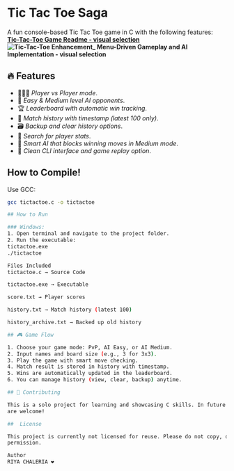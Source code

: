 # Tic Tac Toe Saga 

A fun console-based Tic Tac Toe game in C with the following features:
**[Tic-Tac-Toe Game Readme - visual selection](https://github.com/user-attachments/assets/bbb60efb-fb1c-4198-980d-c45c5078cdfa)**
**![Tic-Tac-Toe Enhancement_ Menu-Driven Gameplay and AI Implementation - visual selection](https://github.com/user-attachments/assets/0c30478e-512f-412d-9426-87b8e143c323)**

## 🔥 Features

- 🧑‍🤝‍🧑 *Player vs Player mode*.
- 🤖 *Easy & Medium level AI opponents*.
- 🏆 *Leaderboard with automatic win tracking*.
- 📜 *Match history with timestamp (latest 100 only)*.
- 🗃️ *Backup and clear history options*.
- 🔎 *Search for player stats*.
- 🧠 *Smart AI that blocks winning moves in Medium mode*.
- 🧼 *Clean CLI interface and game replay option*.

## How to Compile!

Use GCC:
```bash
gcc tictactoe.c -o tictactoe

## How to Run

### Windows:
1. Open terminal and navigate to the project folder.
2. Run the executable:
tictactoe.exe
./tictactoe

Files Included
tictactoe.c → Source Code

tictactoe.exe → Executable

score.txt → Player scores

history.txt → Match history (latest 100)

history_archive.txt → Backed up old history

## 🎮 Game Flow

1. Choose your game mode: PvP, AI Easy, or AI Medium.
2. Input names and board size (e.g., 3 for 3x3).
3. Play the game with smart move checking.
4. Match result is stored in history with timestamp.
5. Wins are automatically updated in the leaderboard.
6. You can manage history (view, clear, backup) anytime.

## 🤝 Contributing

This is a solo project for learning and showcasing C skills. In future versions, contributions or suggestions 
are welcome!

##  License

This project is currently not licensed for reuse. Please do not copy, distribute, or modify without explicit 
permission.

Author
RIYA CHALERIA ❤️

